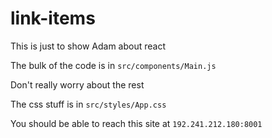 # link-items
This is just to show Adam about react

The bulk of the code is in `src/components/Main.js`

Don't really worry about the rest

The css stuff is in `src/styles/App.css`

You should be able to reach this site at `192.241.212.180:8001`
